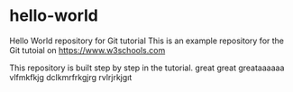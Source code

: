 # hello-world
Hello World repository for Git tutorial
This is an example repository for the Git tutoial on https://www.w3schools.com

This repository is built step by step in the tutorial.
great great greataaaaaa
 vlfmkfkjg
 dclkmrfrkgjrg
 rvlrjrkjgıt
